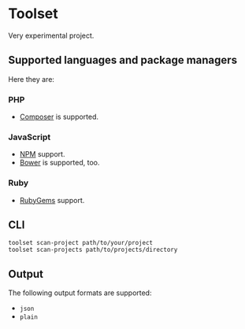 # Toolset

Very experimental project.

## Supported languages and package managers

Here they are:

### PHP

- [Composer](https://getcomposer.org) is supported.

### JavaScript

- [NPM](https://www.npmjs.com) support.
- [Bower](http://bower.io) is supported, too.

### Ruby

- [RubyGems](https://rubygems.org) support.

## CLI

```shell
toolset scan-project path/to/your/project
toolset scan-projects path/to/projects/directory
```

## Output

The following output formats are supported:

- `json`
- `plain`
